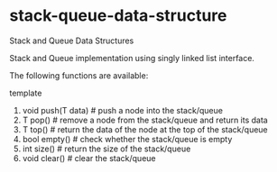 # stack-queue-data-structure
Stack and Queue Data Structures

Stack and Queue implementation using singly linked list interface.

The following functions are available:

template <class T>

1. void push(T data) # push a node into the stack/queue
2. T pop() # remove a node from the stack/queue and return its data
3. T top() # return the data of the node at the top of the stack/queue
4. bool empty() # check whether the stack/queue is empty
5. int size() # return the size of the stack/queue
6. void clear() # clear the stack/queue